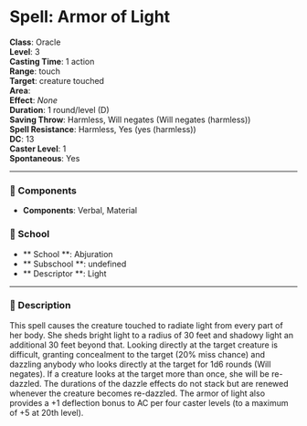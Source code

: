 
# Spell: Armor of Light
**Class**: Oracle  
**Level**: 3  
**Casting Time**: 1 action  
**Range**: touch  
**Target**: creature touched  
**Area**:   
**Effect**: _None_  
**Duration**: 1 round/level (D)  
**Saving Throw**: Harmless, Will negates (Will negates (harmless))  
**Spell Resistance**: Harmless, Yes (yes (harmless))  
**DC**: 13  
**Caster Level**: 1  
**Spontaneous**: Yes

---

### 🔮 Components
- **Components**: Verbal, Material

### 🏫 School
- ** School **: Abjuration
- ** Subschool **: undefined
- ** Descriptor **: Light
---

### 📜 Description
This spell causes the creature touched to radiate light from every part of her body. She sheds bright light to a radius of 30 feet and shadowy light an additional 30 feet beyond that. Looking directly at the target creature is difficult, granting concealment to the target (20% miss chance) and dazzling anybody who looks directly at the target for 1d6 rounds (Will negates). If a creature looks at the target more than once, she will be re-dazzled. The durations of the dazzle effects do not stack but are renewed whenever the creature becomes re-dazzled. The armor of light also provides a +1 deflection bonus to AC per four caster levels (to a maximum of +5 at 20th level).
